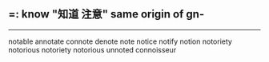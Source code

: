 ## =: know "知道 注意" same origin of gn-

---
notable
annotate
connote
denote
note
notice
notify
notion
notoriety
notorious
notoriety
notorious
unnoted
connoisseur